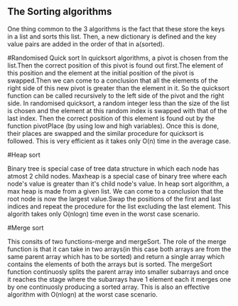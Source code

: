 ## The Sorting algorithms
One thing common to the 3 algorithms is the fact that these store the keys in a list and sorts this list.
Then, a new dictionary is defined and the key value pairs are added in the order of that in a(sorted).

#Randomised Quick sort
In quicksort algorithms, a pivot is chosen from the list.Then the correct position of this pivot is found out first.The element of this position and the element at the initial position of the pivot is swapped.Then we can come to a conclusion that all the elements of the right side of this new pivot is greater than the element in it. So the quicksort function can be called recursively to the left side of the pivot and the right side. In randomised quicksort, a random integer less than the size of the list is chosen and the element at this random index is swapped with that of the last index. Then the correct position of this element is found out by the function pivotPlace (by using low and high variables). Once this is done, their places are swapped and the similar procedure for quicksort is followed. This is very efficient as it takes only O(n) time in the average case.

#Heap sort

Binary tree is special case of tree data structure in which each node has atmost 2 child nodes. Maxheap is a special case of binary tree where each node's value is greater than it's child node's value. In heap sort algorithm, a max heap is made from a given list. We can come to a conclusion that the root node is now the largest value.Swap the positions of the first and last indices and repeat the procedure for the list excluding the last element. This algorith takes only O(nlogn) time even in the worst case scenario.

#Merge sort

This consits of two functions-merge and mergeSort. The role of the merge function is that it can take in two arrays(in this case both arrays are from the same parent array which has to be sorted) and return a single array which contains the elements of both the arrays but is sorted. The mergeSort function continuosly splits the parent array into smaller subarrays and once it reaches the stage where the subarrays have 1 element each it merges one by one continuosly producing a sorted array. This is also an effective algorithm with O(nlogn) at the worst case scenario. 
